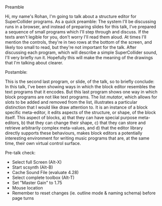 Preamble

Hi, my name's Rohan, I'm going to talk about a structure editor for SuperCollider programs.
As a quick preamble:
The system I'll be discussing runs in a browser,
and instead of preparing slides for this talk,
I've prepared a sequence of small programs which I'll step through and discuss.
If the texts aren't legible for you, don't worry I'll read them aloud.
At times I'll mention the controls,
they're in two rows at the bottom of the screen,
and likely too small to read,
but they're not important for the talk.
After discussing each program, which will describe a simple SuperCollider sound,
I'll very briefly run it.
Hopefully this will make the meaning of the drawings that I'm talking about clearer.

Postamble:

This is the second last program, or slide, of the talk, so to briefly conclude:
In this talk,
I've been showing ways in which the block editor resembles the text programs that it encodes.
But this last program shows one way in which block programs are not like text programs.
The list _mutator_,
which allows for slots to be added and removed from the list,
illustrates a particular distinction that I would like draw attention to.
It is an instance of a block specific meta-editor,
it edits aspects of the structure, or shape, of the block itself.
This aspect of blocks,
a) that they can have special purpose meta-editors,
b) that they can change their shape,
c) that they can store and retrieve arbitrarily complex meta-values,
and d) that the editor library directly supports these behaviours,
makes block editors a potentially interesting environment for writing music programs that are,
at the same time,
their own virtual control surface.

Pre-talk check:

- Select full Screen (Alt-X)
- Start scsynth (Alt-B)
- Cache Sound File (evaluate 4.28)
- Select complete toolbox (Alt-T)
- Set "Master Gain" to 1.75
- Mouse location
- Remember to reset changes (ie. outline mode & naming schema) before page turns
